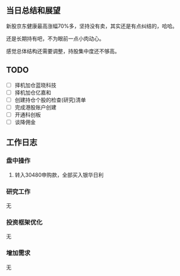 ## 当日总结和展望

新股京东健康最高涨幅70%多，坚持没有卖，其实还是有点纠结的，哈哈。

还是长期持有吧，不为眼前一点小肉动心。

感觉总体结构还需要调整，持股集中度还不够高。

## TODO

- [ ] 择机加仓蓝晓科技
- [ ] 择机加仓亿嘉和
- [ ] 创建持仓个股的检查(研究)清单
- [ ] 完成港股账户创建
- [ ] 开通科创板
- [ ] 谈降佣金

## 工作日志

### 盘中操作

1. 转入30480申购款，全部买入银华日利

### 研究工作

无

### 投资框架优化

无

### 增加需求

无

